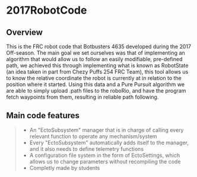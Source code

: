 # 2017RobotCode

Overview
--------
This is the FRC robot code that Botbusters 4635 developed during the 2017 Off-season.  The main goal we set ourselves was that of
implementing an algorithm that would allow us to follow an easily modifiable, pre-defined path, we achieved this through implementing what is known as RobotState (an idea taken in part from Chezy Puffs 254 FRC Team), this tool allows us to know the relative coordinate the robot is currently at in relation to the position where it started. Using this data and a Pure Pursuit algorithm we are able to simply upload .path files to the roboRio, and have the program fetch waypoints from them, resulting in reliable path following.

Main code features
------------------

>- An "EctoSubsystem" manager that is in charge of calling every relevant function to operate any mechanism/system
>- Every "EctoSubsystem" automatically adds itself to the manager, and it also needs to define telemetry functions
>- A configuration file system in the form of EctoSettings, which allows us to change parameters without recompiling the code
>- Completly made by students
